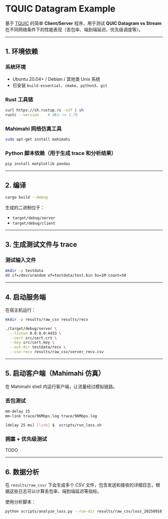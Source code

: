 # TQUIC Datagram Example

基于 [TQUIC](https://github.com/tencent/tquic) 的简单 **Client/Server** 程序，用于测试 **QUIC Datagram vs Stream** 在不同网络条件下的性能表现（丢包率、端到端延迟、优先级调度等）。

---

## 1. 环境依赖

### 系统环境

- Ubuntu 20.04+ / Debian / 其他类 Unix 系统  
- 已安装 `build-essential`、`cmake`、`python3`、`git`  

### Rust 工具链

```bash
curl https://sh.rustup.rs -sSf | sh
rustc --version    # 确认 >= 1.70
```

### Mahimahi 网络仿真工具

```bash
sudo apt-get install mahimahi
```

### Python 脚本依赖（用于生成 trace 和分析结果）

```bash
pip install matplotlib pandas
```

---

## 2. 编译

```bash
cargo build --debug
```

生成的二进制位于：

- `target/debug/server`
- `target/debug/client`

---

## 3. 生成测试文件与 trace

### 测试输入文件

```bash
mkdir -p testdata
dd if=/dev/urandom of=testdata/test.bin bs=1M count=50
```

---

## 4. 启动服务端

在宿主机运行：

```bash
mkdir -p results/raw_csv results/recv

./target/debug/server \
  --listen 0.0.0.0:4433 \
  --cert src/cert.crt \
  --key src/cert.key \
  --out-dir testdata/recv \
  --csv-recv results/raw_csv/server_recv.csv
```

---

## 5. 启动客户端（Mahimahi 仿真）

在 Mahimahi shell 内运行客户端，让流量经过模拟链路。

### 丢包测试

```bash
mm-delay 25
mm-link trace/96Mbps.log trace/96Mbps.log

[delay 25 ms] [link] $  scripts/run_loss.sh
```

### 拥塞 + 优先级测试

TODO

---

## 6. 数据分析

在 `results/raw_csv/` 下会生成多个 CSV 文件，包含发送和接收的详细日志，根据这些日志可以计算丢包率、端到端延迟等指标。

使用分析脚本：

```bash
python scripts/analyze_loss.py --run-dir results/raw_csv/loss_20250910_114931 --out-root results/analysis             
```